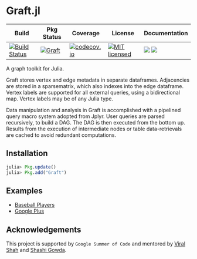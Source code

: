 # Graft.jl

| Build| Pkg Status | Coverage | License | Documentation|
|------|------------|----------|---------|--------------|
| [![Build Status](https://travis-ci.org/pranavtbhat/Graft.jl.svg?branch=master)](https://travis-ci.org/pranavtbhat/Graft.jl)| [![Graft](http://pkg.julialang.org/badges/Graft_0.5.svg)](http://pkg.julialang.org/?pkg=Graft)| [![codecov.io](http://codecov.io/github/pranavtbhat/Graft.jl/coverage.svg?branch=master)](http://codecov.io/github/pranavtbhat/Graft.jl)|[![MIT licensed](https://img.shields.io/badge/license-MIT-blue.svg)](https://raw.githubusercontent.com/pranavtbhat/Graft.jl/master/LICENSE.md) | [![](https://img.shields.io/badge/docs-stable-blue.svg)](https://pranavtbhat.github.io/Graft.jl/stable) [![](https://img.shields.io/badge/docs-latest-blue.svg)](https://pranavtbhat.github.io/Graft.jl/latest)

A graph toolkit for Julia.

Graft stores vertex and edge metadata in separate dataframes. Adjacencies are stored in a sparsematrix, which also indexes into the edge dataframe. Vertex labels are supported for all external queries, using a bidirectional map. Vertex labels may be of any Julia type.

Data manipulation and analysis in Graft is accomplished with a pipelined query macro system adopted from Jplyr. User queries are parsed recursively, to build a DAG. The DAG is then executed from the bottom up. Results from the execution of intermediate nodes or table data-retrievals are cached to avoid redundant computations.

## Installation
```julia
julia> Pkg.update()
julia> Pkg.add("Graft")
```

## Examples
- [Baseball Players](https://github.com/pranavtbhat/Graft.jl/blob/master/examples/baseball.ipynb)
- [Google Plus](https://github.com/pranavtbhat/Graft.jl/blob/master/examples/google+.ipynb)

## Acknowledgements
This project is supported by `Google Summer of Code` and mentored by [Viral Shah](https://github.com/ViralBShah) and [Shashi Gowda](https://github.com/shashi).
